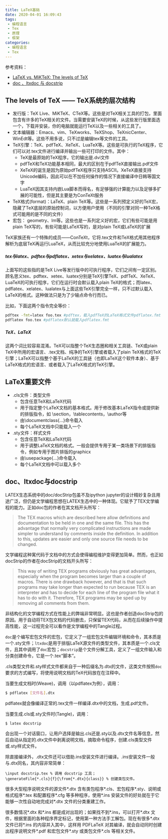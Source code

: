 ```yaml
---
title: LaTeX基础
date: 2020-04-01 16:09:43
tags: 
 - 编程语言
 - Tex
 - 原理
 - 框架
categories: 
 - 编程语言
 - Tex
---
```


参考资料：
* [LaTeX vs. MiKTeX: The levels of TeX](http://www.tug.org/levels.html)
* [doc 、ltxdoc 与 docstrip](https://www.latexstudio.net/hulatex/package/packagewrite.htm)

## The levels of TeX —— TeX系统的层次结构

* 发行版：TeX Live、MiKTeX、CTeX等。这些是对TeX相关工具的打包，里面包含有许多的TeX相关的文件。当需要安装TeX的时候，从这些发行版里面选一个，下载并安装，你的电脑就能运行TeX以及一些相关的工具了。
* 文本编辑器：Emacs、vim、TeXworks、TeXShop、TeXnicCenter、WinEdt等。这些不用多说，只不过是编辑tex等文件的工具。
* TeX引擎：TeX、pdfTeX、XeTeX、LuaTeX等。这些是可执行的TeX程序，它们可以对.tex文件进行编译并输出一些可打印的文件。其中：
  * TeX是最原始的TeX程序，它的输出是.dvi文件
  * pdfTeX和TeX功能基本相同，最大的区别在于pdfTeX直接输出.pdf文件
  * XeTeX的诞生是因为原始pdfTeX程序只支持ASCII。XeTeX直接支持Unicode编码，因此可以在不加任何操作的情况下直接编译中日韩等国文字
  * LuaTeX因其支持内嵌Lua脚本而得名，有足够强的计算能力以及足够多扩展的可能性，但是其主要是为ConTeXt服务
* TeX格式(format)：LaTeX、plain TeX等。这些是一系列预定义好的TeX宏，隐藏了TeX底层的原始控制词，以方便用户使用（不同的引擎对同一种TeX格式可能用的是不同的文件）
* 宏包： geometry、lm等。这些也是一系列定义好的宏，它们有些可能是用plain TeX写的，有些可能是LaTeX写的，是对plain TeX或LaTeX的扩展

TeX家族还有一个特殊的成员——ConTeXt，它将.tex文件和TeX格式用其他程序解析为底层TeX再运行LuaTeX，从而比较充分地使用LuaTeX的扩展能力。

##### tex与latex、pdftex与pdflatex、xetex与xelatex、luatex与lualatex

上面写的这些指的是TeX Live等发行版中的可执行程序，它们之间有一定区别。顾名思义tex、pdftex、xetex、luatex分别是TeX引擎TeX、pdfTeX、XeTeX、LuaTeX的可执行程序，它们在运行时会默认载入plain TeX的格式；而latex、pdflatex、xelatex、lualatex与上面这些TeX引擎完全一样，只不过默认载入LaTeX的格式。这种做法只是为了少输点命令行而已。

比如，下面这两个指令完全等价：
```sh
pdftex -fmt=latex foo.tex #pdftex，载入pdfTeX的LaTeX格式文件pdflatex.fmt
pdflatex foo.tex #pdflatex默认就载入pdflatex.fmt
```

##### TeX、LaTeX

这两个词比较容易混淆。TeX可以指整个TeX生态圈和相关工具链、TeX或plain TeX中所用的宏语言、.tex文档、纯净的TeX引擎或者载入了plain TeX格式的TeX引擎；LaTeX可以指整个基于LaTeX的工具链（也即LaTeX这个软件本身）、基于LaTeX格式的宏语言、或者载入了LaTeX格式的TeX引擎。

## LaTeX重要文件

* .cls文件：类型文件
  * 包含任意TeX和LaTeX代码
  * 用于指定整个LaTeX文档的基本格式。用于修改基本LaTeX指令或提供新的排版指令，如 \section，\tablecontents，\author等
  * 由\documentclass{...}命令载入
  * 每个LaTeX文档中只能载入一个
* .sty文件：样式文件
  * 包含任意TeX和LaTeX代码
  * 用于调整LaTeX文档的格式。一般会提供专用于某一类场景下的排版指令，例如专用于图片排版的graphicx
  * 由\usepackage{...}命令载入
  * 每个LaTeX文档中可以载入多个

## doc、ltxdoc与docstrip

LATEX生态系统中的doc/docStrip包虽不及ipython jupyter的设计精妙复杂且用途广泛，但仍是文学编程思想在LATEX生态中的一种体现。它赋予了TEX文学编程的能力。正如doc包的作者在其文档开头所写：

>The TEX macros which are described here allow definitions and documentation to be held in one and the same file. This has the advantage that normally very complicated instructions are made simpler to understand by comments inside the definition. In addition to this, updates are easier and only one source file needs to be changed. 

文学编程这种寓代码于文档中的方式会使得编程维护变得更加简单。然而，也正如docStrip的作者在docStrip的文档开头所写：

>This way of writing TEX programs obviously has great advantages, especially when the program becomes larger than a couple of macros. There is one drawback however, and that is that such programs may take longer than expected to run because TEX is an interpreter and has to decide for each line of the program file what it has to do with it. Therefore, TEX programs may be sped up by removing all comments from them. 

非结构化的文学编程方式在性能上的弊端非常明显。这也是作者创造docStrip包的原因。用于自动将TEX包文档的代码删去，只保留TEX代码，从而在后续操作中提高性能，这一过程完全可以看作是文学编程中的Tangle过程。

`doc`是个编写宏包文件的宏包，它定义了一组宏包文件编辑环境和命令，其本质是一个.sty文件；`ltxdoc`是用于排版LaTeX源文件的类型文件，其本质是一个.cls文件，且其中调用了`doc`宏包；`docstrip`是个文件分解工具，定义了一组文件输入和分类创建命令，它是一个.tex“脚本”。

.cls类型文件和.sty样式文件都来自于一种后缀名为.dtx的文件，这类文件按照`doc`要求的方式编写，将使用说明文档的TeX代码放在在注释中。

当要生成文档时(Weave)，调用（以pdflatex为例），调用：
```sh
$ pdflatex [文件名].dtx
```
pdflatex就会像编译正常的.tex文件一样编译.dtx中的文档，生成.pdf文件。

当要生成.cls或.sty文件时(Tangle)，调用：
```sh
$ latex docstrip
```
会出现一个对话窗口，让用户选择是输出.cls还是.sty以及.dtx文件名等信息，然后自动从指定的.dtx文件中剥离说明文档，摘取命令程序，创建.cls类型文件或.sty样式文件。

除直接编译外，.dtx文件还可以借助.ins安装文件进行编译。.ins安装文件一般与.dtx同名，其内容非常简单：
```TEX
\input docstrip.tex % 调用 docstrip 工具；
\generateFile{*.cls}{f}{\from{*.dtx}{class}} % 创建类包文件。
```
很多大型程序说明文件的源文件*.dtx 含有类包程序*.cls、宏包程序*.sty、说明或格式程序*.tex 和配置程序*.cfg 等多种程序，使用*.ins 安装文件的好处就在于它能够一次性自动地完成对*.dtx 文件的分类重建工作。

很多数情况*.dtx 和*.ins 都是成对出现的；如果找不到*.ins，可以打开*.dtx 文件，根据里面的各种程序界定标记，使用第一种方法手工解包。现在有很多*.dtx 文件已将*.ins 的内容并入其中，这样用 PDFLaTeX 对其编译，就会自动同时创建出程序说明文件*.pdf 和宏包文件*.sty 或类包文件*.cls 等相关文件。